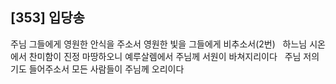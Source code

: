 ## [353] 입당송

주님 그들에게 영원한 안식을 주소서 영원한 빛을 그들에게 비추소서(2번)  
하느님 시온에서 찬미함이 진정 마땅하오니 예루살렘에서 주님께 서원이 바쳐지리이다  
주님 저의 기도 들어주소서 모든 사람들이 주님께 오리이다
